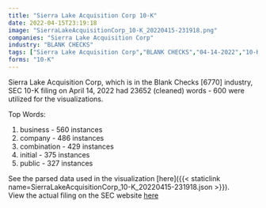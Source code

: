 ```yaml
---
title: "Sierra Lake Acquisition Corp 10-K"
date: 2022-04-15T23:19:18
image: "SierraLakeAcquisitionCorp_10-K_20220415-231918.png"
companies: "Sierra Lake Acquisition Corp"
industry: "BLANK CHECKS"
tags: ["Sierra Lake Acquisition Corp","BLANK CHECKS","04-14-2022","10-K"]
forms: "10-K"
---
```

Sierra Lake Acquisition Corp, which is in the Blank Checks [6770] industry, SEC 10-K filing on April 14, 2022 had 23652 (cleaned) words - 600 were utilized for the visualizations.

Top Words:
1. business - 560 instances
2. company - 486 instances
3. combination - 429 instances
4. initial - 375 instances
5. public - 327 instances


See the parsed data used in the visualization [here]({{< staticlink name=SierraLakeAcquisitionCorp_10-K_20220415-231918.json >}}).  
View the actual filing on the SEC website [here](https://www.sec.gov/Archives/edgar/data/1844135/0001193125-22-104674.txt)